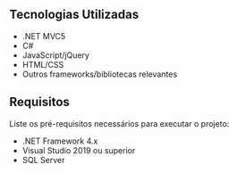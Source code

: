 ## Tecnologias Utilizadas
- .NET MVC5
- C#
- JavaScript/jQuery
- HTML/CSS
- Outros frameworks/bibliotecas relevantes

## Requisitos
Liste os pré-requisitos necessários para executar o projeto:
- .NET Framework 4.x
- Visual Studio 2019 ou superior
- SQL Server 

